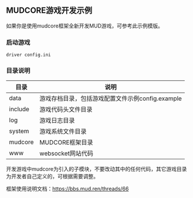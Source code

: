 ## MUDCORE游戏开发示例

如果你是使用mudcore框架全新开发MUD游戏，可参考此示例模版。

### 启动游戏

    driver config.ini

### 目录说明

目录|说明
-|-
data|游戏存档目录，包括游戏配置文件示例config.example
include|游戏代码头文件目录
log|游戏日志目录
system|游戏系统文件目录
mudcore|MUDCORE框架目录
www|websocket网站代码

开发游戏中mudcore为引入的子模块，不要改动其中的任何代码，其它游戏目录为开发者自己定义的，可根据需要调整。

框架使用说明文档：https://bbs.mud.ren/threads/66
